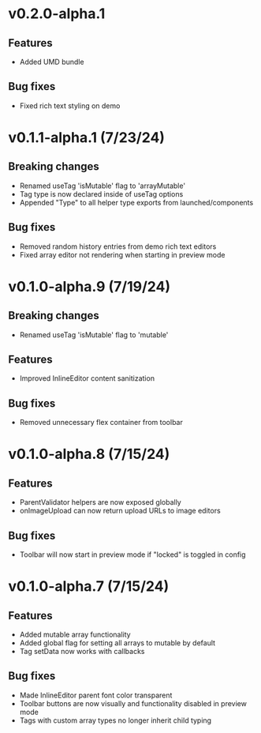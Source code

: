 # v0.2.0-alpha.1

## Features

- Added UMD bundle

## Bug fixes

- Fixed rich text styling on demo

# v0.1.1-alpha.1 (7/23/24)

## Breaking changes

- Renamed useTag 'isMutable' flag to 'arrayMutable'
- Tag type is now declared inside of useTag options
- Appended "Type" to all helper type exports from launched/components

## Bug fixes

- Removed random history entries from demo rich text editors
- Fixed array editor not rendering when starting in preview mode

# v0.1.0-alpha.9 (7/19/24)

## Breaking changes

- Renamed useTag 'isMutable' flag to 'mutable'

## Features

- Improved InlineEditor content sanitization

## Bug fixes

- Removed unnecessary flex container from toolbar

# v0.1.0-alpha.8 (7/15/24)

## Features

- ParentValidator helpers are now exposed globally
- onImageUpload can now return upload URLs to image editors

## Bug fixes

- Toolbar will now start in preview mode if "locked" is toggled in config

# v0.1.0-alpha.7 (7/15/24)

## Features

- Added mutable array functionality
- Added global flag for setting all arrays to mutable by default
- Tag setData now works with callbacks

## Bug fixes

- Made InlineEditor parent font color transparent
- Toolbar buttons are now visually and functionality disabled in preview mode
- Tags with custom array types no longer inherit child typing
